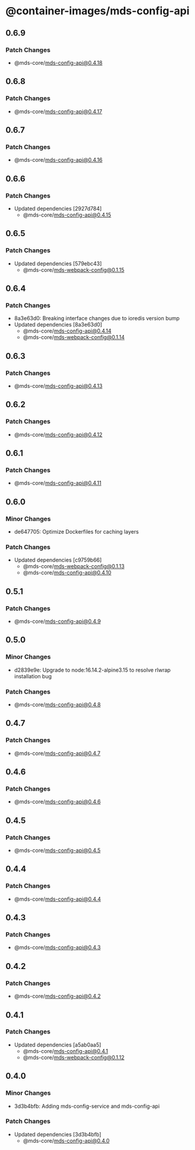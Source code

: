 # @container-images/mds-config-api

## 0.6.9

### Patch Changes

- @mds-core/mds-config-api@0.4.18

## 0.6.8

### Patch Changes

- @mds-core/mds-config-api@0.4.17

## 0.6.7

### Patch Changes

- @mds-core/mds-config-api@0.4.16

## 0.6.6

### Patch Changes

- Updated dependencies [2927d784]
  - @mds-core/mds-config-api@0.4.15

## 0.6.5

### Patch Changes

- Updated dependencies [579ebc43]
  - @mds-core/mds-webpack-config@0.1.15

## 0.6.4

### Patch Changes

- 8a3e63d0: Breaking interface changes due to ioredis version bump
- Updated dependencies [8a3e63d0]
  - @mds-core/mds-config-api@0.4.14
  - @mds-core/mds-webpack-config@0.1.14

## 0.6.3

### Patch Changes

- @mds-core/mds-config-api@0.4.13

## 0.6.2

### Patch Changes

- @mds-core/mds-config-api@0.4.12

## 0.6.1

### Patch Changes

- @mds-core/mds-config-api@0.4.11

## 0.6.0

### Minor Changes

- de647705: Optimize Dockerfiles for caching layers

### Patch Changes

- Updated dependencies [c9759b66]
  - @mds-core/mds-webpack-config@0.1.13
  - @mds-core/mds-config-api@0.4.10

## 0.5.1

### Patch Changes

- @mds-core/mds-config-api@0.4.9

## 0.5.0

### Minor Changes

- d2839e9e: Upgrade to node:16.14.2-alpine3.15 to resolve rlwrap installation bug

### Patch Changes

- @mds-core/mds-config-api@0.4.8

## 0.4.7

### Patch Changes

- @mds-core/mds-config-api@0.4.7

## 0.4.6

### Patch Changes

- @mds-core/mds-config-api@0.4.6

## 0.4.5

### Patch Changes

- @mds-core/mds-config-api@0.4.5

## 0.4.4

### Patch Changes

- @mds-core/mds-config-api@0.4.4

## 0.4.3

### Patch Changes

- @mds-core/mds-config-api@0.4.3

## 0.4.2

### Patch Changes

- @mds-core/mds-config-api@0.4.2

## 0.4.1

### Patch Changes

- Updated dependencies [a5ab0aa5]
  - @mds-core/mds-config-api@0.4.1
  - @mds-core/mds-webpack-config@0.1.12

## 0.4.0

### Minor Changes

- 3d3b4bfb: Adding mds-config-service and mds-config-api

### Patch Changes

- Updated dependencies [3d3b4bfb]
  - @mds-core/mds-config-api@0.4.0
